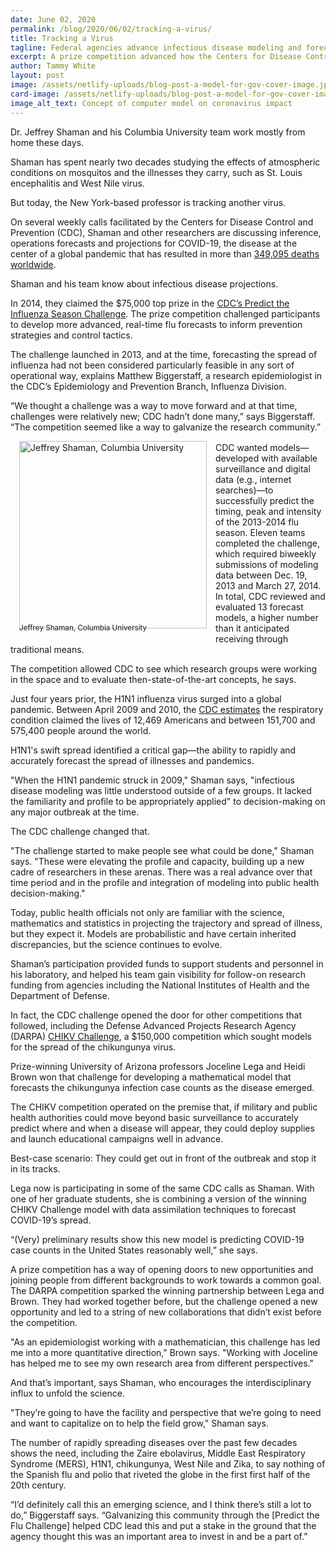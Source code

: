 ```yaml
---
date: June 02, 2020
permalink: /blog/2020/06/02/tracking-a-virus/
title: Tracking a Virus
tagline: Federal agencies advance infectious disease modeling and forecasting with competitions
excerpt: A prize competition advanced how the Centers for Disease Control and Prevention forecasts the timing, peak and intensity of the influenza virus. Today, those prize winners and others are working with the agency on operations forecasts and projections for COVID-19, the disease at the center of a global pandemic.  
author: Tammy White
layout: post
image: /assets/netlify-uploads/blog-post-a-model-for-gov-cover-image.jpg
card-image: /assets/netlify-uploads/blog-post-a-model-for-gov-cover-image.jpg
image_alt_text: Concept of computer model on coronavirus impact
---
```

 
Dr. Jeffrey Shaman and his Columbia University team work mostly from home these days.

Shaman has spent nearly two decades studying the effects of atmospheric conditions on mosquitos and the illnesses they carry, such as St. Louis encephalitis and West Nile virus. 

But today, the New York-based professor is tracking another virus.

On several weekly calls facilitated by the Centers for Disease Control and Prevention (CDC), Shaman and other researchers are discussing inference, operations forecasts and projections for COVID-19, the disease at the center of a global pandemic that has resulted in more than <a href="https://www.who.int/docs/default-source/coronaviruse/situation-reports/20200527-covid-19-sitrep-128.pdf?sfvrsn=11720c0a_2" target="_blank" rel="noopener">349,095 deaths worldwide</a>.

Shaman and his team know about infectious disease projections.

In 2014, they claimed the $75,000 top prize in the <a href="https://www.challenge.gov/toolkit/case-studies/cdc-predict-the-flu/">CDC’s Predict the Influenza Season Challenge</a>. The prize competition challenged participants to develop more advanced, real-time flu forecasts to inform prevention strategies and control tactics.

The challenge launched in 2013, and at the time, forecasting the spread of influenza had not been considered particularly feasible in any sort of operational way, explains Matthew Biggerstaff, a research epidemiologist in the CDC’s Epidemiology and Prevention Branch, Influenza Division.

<!-- "We thought a challenge was a way to move forward and at that time, challenges were relatively new; CDC hadn’t done many," says Biggerstaff. "The competition seemed like a way to galvanize the research community." -->
<p style="
    margin-bottom: 0;
">“We thought a challenge was a way to move forward and at that time, challenges were relatively new; CDC hadn’t done many,” says Biggerstaff. “The competition seemed like a way to galvanize the research community.”</p>

<figure style="float:left; margin:1em;" >
  <img height="300px" src="{{ site.baseurl }}/assets/netlify-uploads/blog-post-a-model-for-gov-content-image-Jeffrey-Shaman.png" alt="Jeffrey Shaman, Columbia University"/>
  <figcaption style="font-size: smaller;margin-top: -10px;position: relative;top: 2px;">Jeffrey Shaman, Columbia University</figcaption>
</figure>

<!-- CDC wanted models—developed with available surveillance and digital data (e.g., internet searches)—to successfully predict the timing, peak and intensity of the 2013-2014 flu season. Eleven teams completed the challenge, which required biweekly submissions of modeling data between Dec. 19, 2013 and March 27, 2014. In total, CDC reviewed and evaluated 13 forecast models, a higher number than it anticipated receiving through traditional means.  -->
<p style="
    margin-top: 1rem;
">CDC wanted models—developed with available surveillance and digital data (e.g., internet searches)—to successfully predict the timing, peak and intensity of the 2013-2014 flu season. Eleven teams completed the challenge, which required biweekly submissions of modeling data between Dec. 19, 2013 and March 27, 2014. In total, CDC reviewed and evaluated 13 forecast models, a higher number than it anticipated receiving through traditional means.</p>

The competition allowed CDC to see which research groups were working in the space and to evaluate then-state-of-the-art concepts, he says.

Just four years prior, the H1N1 influenza virus surged into a global pandemic. Between April 2009 and 2010, the <a href="https://www.cdc.gov/flu/pandemic-resources/2009-h1n1-pandemic.html" target="_blank" rel="noopener">CDC estimates</a> the respiratory condition claimed the lives of 12,469 Americans and between 151,700 and 575,400 people around the world. 

H1N1's swift spread identified a critical gap—the ability to rapidly and accurately forecast the spread of illnesses and pandemics.

"When the H1N1 pandemic struck in 2009," Shaman says, "infectious disease modeling was little understood outside of a few groups. It lacked the familiarity and profile to be appropriately applied" to decision-making on any major outbreak at the time.

The CDC challenge changed that. 

"The challenge started to make people see what could be done," Shaman says. "These were elevating the profile and capacity, building up a new cadre of researchers in these arenas. There was a real advance over that time period and in the profile and integration of modeling into public health decision-making."

Today, public health officials not only are familiar with the science, mathematics and statistics in projecting the trajectory and spread of illness, but they expect it. Models are probabilistic and have certain inherited discrepancies, but the science continues to evolve.

Shaman’s participation provided funds to support students and personnel in his laboratory, and helped his team gain visibility for follow-on research funding from agencies including the National Institutes of Health and the Department of Defense.

In fact, the CDC challenge opened the door for other competitions that followed, including the Defense Advanced Projects Research Agency (DARPA) <a href="https://www.challenge.gov/challenge/darpa-chikv-challenge/">CHIKV Challenge</a>, a $150,000 competition which sought models for the spread of the chikungunya virus.

Prize-winning University of Arizona professors Joceline Lega and Heidi Brown won that challenge for developing a mathematical model that forecasts the chikungunya infection case counts as the disease emerged.

The CHIKV competition operated on the premise that, if military and public health authorities could move beyond basic surveillance to accurately predict where and when a disease will appear, they could deploy supplies and launch educational campaigns well in advance. 

Best-case scenario: They could get out in front of the outbreak and stop it in its tracks.

Lega now is participating in some of the same CDC calls as Shaman. With one of her graduate students, she is combining a version of the winning CHIKV Challenge model with data assimilation techniques to forecast COVID-19’s spread. 

“(Very) preliminary results show this new model is predicting COVID-19 case counts in the United States reasonably well,” she says.

A prize competition has a way of opening doors to new opportunities and joining people from different backgrounds to work towards a common goal. The DARPA competition sparked the winning partnership between Lega and Brown. They had worked together before, but the challenge opened a new opportunity and led to a string of new collaborations that didn’t exist before the competition.

"As an epidemiologist working with a mathematician, this challenge has led me into a more quantitative direction," Brown says. "Working with Joceline has helped me to see my own research area from different perspectives."

And that’s important, says Shaman, who encourages the interdisciplinary influx to unfold the science.

"They’re going to have the facility and perspective that we’re going to need and want to capitalize on to help the field grow," Shaman says. 

The number of rapidly spreading diseases over the past few decades shows the need, including the Zaire ebolavirus, Middle East Respiratory Syndrome (MERS), H1N1, chikungunya, West Nile and Zika, to say nothing of the Spanish flu and polio that riveted the globe in the first first half of the 20th century. 

<!-- "I’d definitely call this an emerging science, and I think there’s still a lot to do," Biggerstaff says. "Galvanizing this community through the [Predict the Flu Challenge] helped CDC lead this and put a stake in the ground that the agency thought this was an important area to invest in and be a part of." -->

<p style="
    margin-bottom: 0;
">“I’d definitely call this an emerging science, and I think there’s still a lot to do,” Biggerstaff says. “Galvanizing this community through the [Predict the Flu Challenge] helped CDC lead this and put a stake in the ground that the agency thought this was an important area to invest in and be a part of.”</p>